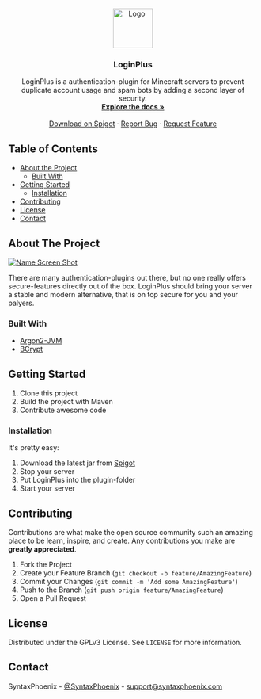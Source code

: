 <br />
<p align="center">
  <a href="https://github.com/othneildrew/Best-README-Template">
    <img src="https://cdn.syntaxphoenix.com/images/spigoticons/loginplus-logo.png" alt="Logo" width="80" height="80">
  </a>

  <h3 align="center">LoginPlus</h3>

  <p align="center">
    LoginPlus is a authentication-plugin for Minecraft servers to prevent duplicate account usage and spam bots by adding a second layer of security.
    <br />
    <a href="https://confluence.syntaxphoenix.com/display/LOGP"><strong>Explore the docs »</strong></a>
    <br />
    <br />
    <a href="https://www.spigotmc.org/resources/loginplus.39601/">Download on Spigot</a>
    ·
    <a href="https://github.com/SourceWriters/LoginPlus/issues">Report Bug</a>
    ·
    <a href="https://github.com/SourceWriters/LoginPlus/issues">Request Feature</a>
  </p>
</p>



<!-- TABLE OF CONTENTS -->
## Table of Contents

* [About the Project](#about-the-project)
  * [Built With](#built-with)
* [Getting Started](#getting-started)
  * [Installation](#installation)
* [Contributing](#contributing)
* [License](#license)
* [Contact](#contact)



<!-- ABOUT THE PROJECT -->
## About The Project

[![Name Screen Shot][product-screenshot]](https://example.com)

There are many authentication-plugins out there, but no one really offers secure-features directly out of the box. LoginPlus should bring your server a stable and modern alternative, that is on top secure for you and your palyers.

### Built With
* [Argon2-JVM](https://github.com/phxql/argon2-jvm)
* [BCrypt](https://github.com/patrickfav/bcrypt)



<!-- GETTING STARTED -->
## Getting Started

1. Clone this project
2. Build the project with Maven
3. Contribute awesome code

### Installation

It's pretty easy:
1. Download the latest jar from [Spigot](https://www.spigotmc.org/resources/loginplus.39601/)
2. Stop your server
3. Put LoginPlus into the plugin-folder
4. Start your server


<!-- CONTRIBUTING -->
## Contributing

Contributions are what make the open source community such an amazing place to be learn, inspire, and create. Any contributions you make are **greatly appreciated**.

1. Fork the Project
2. Create your Feature Branch (`git checkout -b feature/AmazingFeature`)
3. Commit your Changes (`git commit -m 'Add some AmazingFeature'`)
4. Push to the Branch (`git push origin feature/AmazingFeature`)
5. Open a Pull Request



<!-- LICENSE -->
## License

Distributed under the GPLv3 License. See `LICENSE` for more information.



<!-- CONTACT -->
## Contact

SyntaxPhoenix - [@SyntaxPhoenix](https://twitter.com/SyntaxPhoenix) - support@syntaxphoenix.com





<!-- MARKDOWN LINKS & IMAGES -->
<!-- https://www.markdownguide.org/basic-syntax/#reference-style-links -->
[product-screenshot]: https://i.imgur.com/mericdG.png
